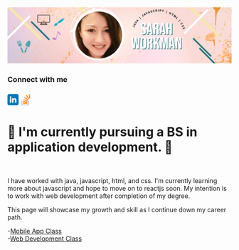<!--
**Sarah-Workman/Sarah-Workman** is a ✨ _special_ ✨ repository because its `README.md` (this file) appears on your GitHub profile.

Here are some ideas to get you started:

- 🔭 I’m currently working on ...
- 🌱 I’m currently learning ...
- 👯 I’m looking to collaborate on ...
- 🤔 I’m looking for help with ...
- 💬 Ask me about ...
- 📫 How to reach me: ...
- 😄 Pronouns: ...
- ⚡ Fun fact: ...
-->
<style>
    <link rel="stylesheet" href="style.css">
</style>
<div id="header" align="center">
<img src="headerImage.png" >

</div>
<div id="body">
<div id="connectionCard">
<h3 id="heading1" > Connect with me <h3>
<span><a href="https://linkedin.com/in/sarah-workman-239588184"><img src="linkedin.svg" width="5%" height="5%"></a></span>
<span><a href="https://stackoverflow.com/users/14133733/sarah-workman"><img src="stackoverflow.png" width="5%" height="5%" ></a></span>
</div>

<H1> 🌱 I'm currently pursuing a BS in application development. 🌱 </h1>
<br>
<p> I have worked with java, javascript, html, and css. I'm currently learning more about javascript and hope to move on to reactjs soon. My intention is to work with web development after completion of my degree. </p>
    
   

 <p> This page will showcase my growth and skill as I continue down my career path.</p>
    
-[Mobile App Class](https://github.com/Sarah-Workman/ITC-366-HW)<br>
 -[Web Development Class](https://github.com/Sarah-Workman/ITC370-Web-Dev)
 
</div>
